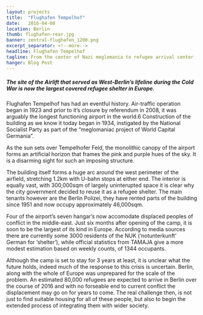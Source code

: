 ```yaml
---
layout: projects
title:  "Flughafen Tempelhof"
date:   2016-04-08
location: Berlin
thumb: flughafen-rear.jpg
banner: zentral-flughafen_1200.png
excerpt_separator: <!--more-->
headline: Flughafen Tempelhof
tagline: From the center of Nazi meglomania to refugee arrival center
hanger: Blog Post
---
```


##### The site of the Airlift that served as West-Berlin’s lifeline during the Cold War is now the largest covered refugee shelter in Europe. <!--more-->

Flughafen Tempelhof has had an eventful history. Air-traffic operation began in 1923 and prior to it’s closure by referendum in 2008, it was arguably the longest functioning airport in the world.6 Construction of the building as we know it today began in 1934, instigated by the National Socialist Party as part of the “meglomaniac project of World Capital Germania”.

As the sun sets over Tempelhofer Feld, the monolithic canopy of the airport forms an artificial horizon that frames the pink and purple hues of the sky. It is a disarming sight for such an imposing structure.

The building itself forms a huge arc around the west perimeter of the airfield, stretching 1.2km with U-bahn stops at either end. The interior is equally vast, with 300,000sqm of largely uninterupted space it is clear why the city government decided to reuse it as a refugee shelter. The main tenants however are the Berlin Polizei, they have rented parts of the building since 1951 and now occupy approximately 46,000sqm.

Four of the airport’s seven hangar’s now accomodate displaced peoples of conflict in the middle-east. Just six months after opening of the camp, it is soon to be the largest of its kind in Europe. According to media sources there are currently some 3000 residents of the NUK (‘notunterkunft’ German for ‘shelter’), while official statistics from TAMAJA give a more modest estimation based on weekly counts, of 1344 occupants.

Although the camp is set to stay for 3 years at least, it is unclear what the future holds, indeed much of the response to this crisis is uncertain. Berlin, along with the whole of Europe was unprepared for the scale of the problem. An estimated 80,000 refugees are expected to arrive in Berlin over the course of 2016 and with no forseable end to current conflict the displacement may go on for years to come. The real challenge then, is not just to find suitable housing for all of these people, but also to begin the extended process of integrating them with wider society.
